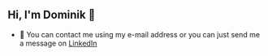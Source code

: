 ## Hi, I'm Dominik 👋
- 🔎 You can contact me using my e-mail address or you can just send me a message on [LinkedIn](https://www.linkedin.com/in/dtaskai/)
